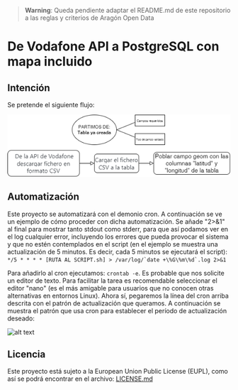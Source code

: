 > **Warning**:
> Queda pendiente adaptar el README.md de este repositorio a las reglas y criterios de Aragón Open Data
# De Vodafone API a PostgreSQL con mapa incluido
## Intención
Se pretende el siguiente flujo:

![alt text](https://github.com/aragonopendata/script-cobertura-internet/blob/main/images/schema.png)
## Automatización
Este proyecto se automatizará con el demonio cron. A continuación se ve un ejemplo de cómo proceder con dicha automatización. Se añade "2>&1" al final para mostrar tanto stdout como stderr, para que así podamos ver en el log cualquier error, incluyendo los errores que pueda provocar el sistema y que no estén contemplados en el script (en el ejemplo se muestra una actualización de 5 minutos. Es decir, cada 5 minutos se ejecutará el script):
```*/5 * * * * [RUTA AL SCRIPT.sh] > /var/log/`date +\%G\%m\%d`.log 2>&1```

Para añadirlo al cron ejecutamos:
```crontab -e```. Es probable que nos solicite un editor de texto. Para facilitar la tarea es recomendable seleccionar el editor "nano" (es el más amigable para usuarios que no conocen otras alternativas en entornos Linux).
Ahora sí, pegaremos la línea del cron arriba descrita con el patrón de actualización que queramos. A continuación se muestra el patrón que usa cron para establecer el período de actualización deseado:

![alt text](https://github.com/aragonopendata/script-cobertura-internet/blob/main/images/cron.png)

## Licencia
Este proyecto está sujeto a la European Union Public License (EUPL), como así se podrá encontrar en el archivo: [LICENSE.md](./LICENSE.md)
